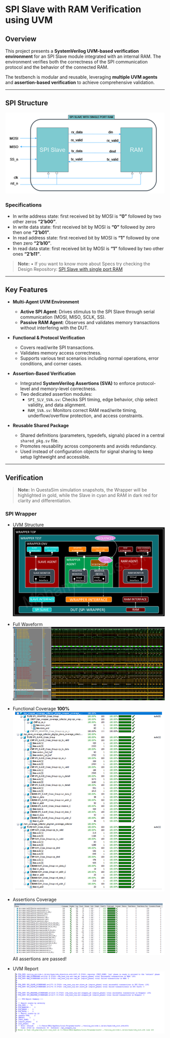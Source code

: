 # SPI Slave with RAM Verification using UVM

## Overview
This project presents a **SystemVerilog UVM-based verification environment** for an SPI Slave module integrated with an internal RAM. The environment verifies both the correctness of the SPI communication protocol and the behavior of the connected RAM.

The testbench is modular and reusable, leveraging **multiple UVM agents** and **assertion-based verification** to achieve comprehensive validation.

---

## SPI Structure
![SPI general](https://github.com/MohamedHussein27/SPI-Slave-with-RAM-UVM/blob/main/Images/SPI%20RAM%20general.png)

### Specifications
-	In write address state: first received bit by MOSI is **“0”** followed by two other zeros **“2’b00”**.
-	In write data state: first received bit by MOSI is **“0”** followed by zero then one **“2’b01”**.
-	In read address state: first received bit by MOSI is **“1”** followed by one then zero **“2’b10”**.
-	In read data state: first received bit by MOSI is **“1”** followed by two other ones **“2’b11”**.
> **Note:** •	If you want to know more about Specs try checking the Design Repository: [SPI Slave with single port RAM](https://github.com/MohamedHussein27/SPI_Slave_With_Single_Port_Memory)

---

## Key Features

- **Multi-Agent UVM Environment**  
  - **Active SPI Agent**: Drives stimulus to the SPI Slave through serial communication (MOSI, MISO, SCLK, SS).
  - **Passive RAM Agent**: Observes and validates memory transactions without interfering with the DUT.

- **Functional & Protocol Verification**
  - Covers read/write SPI transactions.
  - Validates memory access correctness.
  - Supports various test scenarios including normal operations, error conditions, and corner cases.

- **Assertion-Based Verification**
  - Integrated **SystemVerilog Assertions (SVA)** to enforce protocol-level and memory-level correctness.
  - Two dedicated assertion modules:
    - `SPI_SLV_SVA.sv`: Checks SPI timing, edge behavior, chip select validity, and data alignment.
    - `RAM_SVA.sv`: Monitors correct RAM read/write timing, underflow/overflow protection, and access constraints.

- **Reusable Shared Package**
  - Shared definitions (parameters, typedefs, signals) placed in a central `shared_pkg.sv` file.
  - Promotes reusability across components and avoids redundancy.
  - Used instead of configuration objects for signal sharing to keep setup lightweight and accessible.

---

## Verification
> **Note:** In QuestaSim simulation snapshots, the Wrapper will be highlighted in gold, while the Slave in cyan and RAM in dark red for clarity and differentiation.

### SPI Wrapper

- UVM Structure
![Wrapper UVM](https://github.com/MohamedHussein27/SPI-Slave-with-RAM-UVM/blob/main/Images/SPI%20UVM%20Structure.png)

- Full Waveform
![Full Wrapper](https://github.com/MohamedHussein27/SPI-Slave-with-RAM-UVM/blob/main/Images/Full%20Wrapper.png)

- Functional Coverage **100%**
![Functoinal Wrapper](https://github.com/MohamedHussein27/SPI-Slave-with-RAM-UVM/blob/main/Images/Functional%20Wrapper.png)

- Assertions Coverage 
![Assertions Wrapper](https://github.com/MohamedHussein27/SPI-Slave-with-RAM-UVM/blob/main/Images/Assertions%20Wrapper.png)
All assertions are passed!

- UVM Report
![Report Wrapper](https://github.com/MohamedHussein27/SPI-Slave-with-RAM-UVM/blob/main/Images/Report%20Wrapper.png)